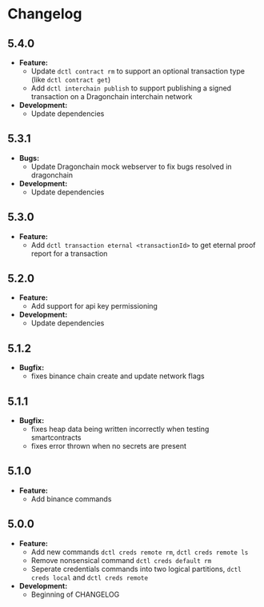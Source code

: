 # Changelog

## 5.4.0

- **Feature:**
  - Update `dctl contract rm` to support an optional transaction type (like `dctl contract get`)
  - Add `dctl interchain publish` to support publishing a signed transaction on a Dragonchain interchain network
- **Development:**
  - Update dependencies

## 5.3.1

- **Bugs:**
  - Update Dragonchain mock webserver to fix bugs resolved in dragonchain
- **Development:**
  - Update dependencies

## 5.3.0

- **Feature:**
  - Add `dctl transaction eternal <transactionId>` to get eternal proof report for a transaction

## 5.2.0

- **Feature:**
  - Add support for api key permissioning
- **Development:**
  - Update dependencies

## 5.1.2

- **Bugfix:**
  - fixes binance chain create and update network flags

## 5.1.1

- **Bugfix:**
  - fixes heap data being written incorrectly when testing smartcontracts
  - fixes error thrown when no secrets are present

## 5.1.0

- **Feature:**
  - Add binance commands

## 5.0.0

- **Feature:**
  - Add new commands `dctl creds remote rm`, `dctl creds remote ls`
  - Remove nonsensical command `dctl creds default rm`
  - Seperate credentials commands into two logical partitions, `dctl creds local` and `dctl creds remote`
- **Development:**
  - Beginning of CHANGELOG
